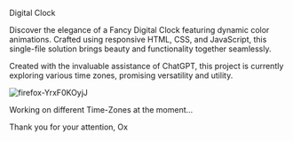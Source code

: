 Digital Clock 

Discover the elegance of a Fancy Digital Clock featuring dynamic color animations. 
Crafted using responsive HTML, CSS, and JavaScript, this single-file solution brings beauty and functionality together seamlessly.

Created with the invaluable assistance of ChatGPT, this project is currently exploring various time zones, promising versatility and utility.

![firefox-YrxF0KOyjJ](https://github.com/Okultix/digital-clock-js/assets/167861136/b4a45209-eb3e-4ad2-a655-53411d715698)

Working on different Time-Zones at the moment...

Thank you for your attention,
Ox
